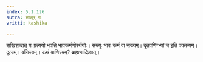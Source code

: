 ```yaml
---
index: 5.1.126
sutra: सख्युर् यः
vritti: kashika

---
```

सखिशब्दात् यः प्रत्ययो भवति भावकर्मणोरर्थयोः। सख्युः भावः कर्म वा सख्यम्। दूतवणिग्भ्यां च इति वक्तव्यम्। दूत्यम्। वणिज्यम्। कथं वाणिज्यम्? ब्राह्मणादित्वात्।